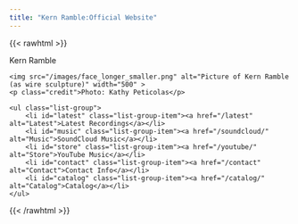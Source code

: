 ```yaml
---
title: "Kern Ramble:Official Website"
---
```

<script type="application/ld+json">
{
  "@context": "http://schema.org",
  "@type": "MusicGroup",
  "url": "http://www.kernramble.com"
}
</script>

  {{< rawhtml >}}
  <div class="col-md-6" itemscope itemtype="http://schema.org/MusicGroup">
    <div itemprop="name" class="hidden">Kern Ramble</div>

    <img src="/images/face_longer_smaller.png" alt="Picture of Kern Ramble (as wire sculpture)" width="500" >
    <p class="credit">Photo: Kathy Peticolas</p>
  </div>

  
   <div class="col-md-6">
 
    <ul class="list-group">       
        <li id="latest" class="list-group-item"><a href="/latest" alt="Latest">Latest Recordings</a></li>
        <li id="music" class="list-group-item"><a href="/soundcloud/" alt="Music">SoundCloud Music</a></li>
        <li id="store" class="list-group-item"><a href="/youtube/" alt="Store">YouTube Music</a></li>
        <li id="contact" class="list-group-item"><a href="/contact" alt="Contact">Contact Info</a></li>
        <li id="catalog" class="list-group-item"><a href="/catalog/" alt="Catalog">Catalog</a></li>
    </ul>

  </div>
{{< /rawhtml >}}

